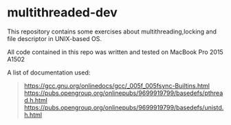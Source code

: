 # multithreaded-dev

This repository contains some exercises about multithreading,locking and file descriptor in UNIX-based OS.<br>

All code contained in this repo was written and tested on MacBook Pro 2015 A1502<br>

A list of documentation used:
> https://gcc.gnu.org/onlinedocs/gcc/_005f_005fsync-Builtins.html
> https://pubs.opengroup.org/onlinepubs/9699919799/basedefs/pthread.h.html
> https://pubs.opengroup.org/onlinepubs/9699919799/basedefs/unistd.h.html
